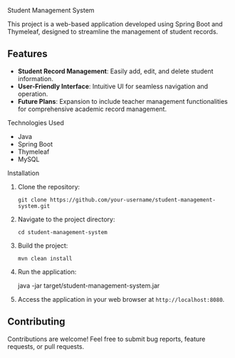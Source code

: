 Student Management System

This project is a web-based application developed using Spring Boot and Thymeleaf, designed to streamline the management of student records.

## Features

- **Student Record Management**: Easily add, edit, and delete student information.
- **User-Friendly Interface**: Intuitive UI for seamless navigation and operation.
- **Future Plans**: Expansion to include teacher management functionalities for comprehensive academic record management.

 Technologies Used

- Java
- Spring Boot
- Thymeleaf
- MySQL

 Installation

1. Clone the repository:

   ```
   git clone https://github.com/your-username/student-management-system.git
   ```

2. Navigate to the project directory:

   ```
   cd student-management-system
   ```

3. Build the project:

   ```
   mvn clean install
   ```

4. Run the application:

   java -jar target/student-management-system.jar

5. Access the application in your web browser at `http://localhost:8080`.

## Contributing

Contributions are welcome! Feel free to submit bug reports, feature requests, or pull requests.
